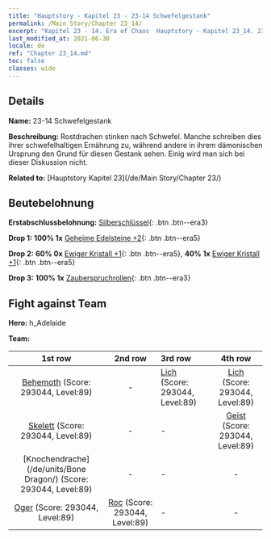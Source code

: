 ```yaml
---
title: "Hauptstory - Kapitel 23 - 23-14 Schwefelgestank"
permalink: /Main Story/Chapter 23_14/
excerpt: "Kapitel 23 - 14. Era of Chaos  Hauptstory - Kapitel 23_14. 23-14 Schwefelgestank"
last_modified_at: 2021-06-30
locale: de
ref: "Chapter 23_14.md"
toc: false
classes: wide
---
```


## Details

 **Name:** 23-14 Schwefelgestank

 **Beschreibung:** Rostdrachen stinken nach Schwefel. Manche schreiben dies ihrer schwefelhaltigen Ernährung zu, während andere in ihrem dämonischen Ursprung den Grund für diesen Gestank sehen. Einig wird man sich bei dieser Diskussion nicht.

 **Related to:** [Hauptstory Kapitel 23](/de/Main Story/Chapter 23/)

## Beutebelohnung

 **Erstabschlussbelohnung:** [Silberschlüssel](/ItemsDE/con_693/){: .btn .btn--era3}

 **Drop 1:** **100% 1x** [Geheime Edelsteine +2](/ItemsDE/mat_79/){: .btn .btn--era5}

 **Drop 2:** **60% 0x** [Ewiger Kristall +1](/ItemsDE/mat_73/){: .btn .btn--era5}, **40% 1x** [Ewiger Kristall +1](/ItemsDE/mat_73/){: .btn .btn--era5}

 **Drop 3:** **100% 1x** [Zauberspruchrollen](/ItemsDE/con_694/){: .btn .btn--era3}


## Fight against Team
 **Hero:** h_Adelaide

 **Team:**


  | 1st row | 2nd row | 3rd row | 4th row |
  |:----:|:----:|:----|:----:|
  | [Behemoth](/de/units/Behemoth/) (Score: 293044, Level:89)  | - | [Lich](/de/units/Lich/) (Score: 293044, Level:89)  | [Lich](/de/units/Lich/) (Score: 293044, Level:89)  |
  | [Skelett](/de/units/Skeleton/) (Score: 293044, Level:89)  | - | - | [Geist](/de/units/Wight/) (Score: 293044, Level:89)  |
  | [Knochendrache](/de/units/Bone Dragon/) (Score: 293044, Level:89)  | - | - | - |
  | [Oger](/de/units/Ogre/) (Score: 293044, Level:89)  | [Roc](/de/units/Roc/) (Score: 293044, Level:89)  | - | - |


